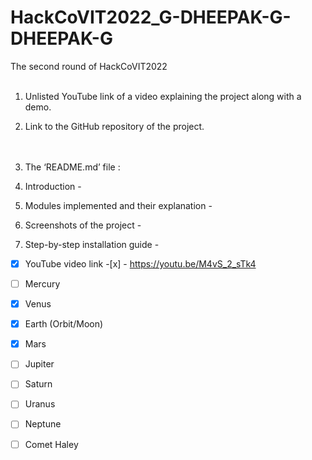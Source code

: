 # HackCoVIT2022_G-DHEEPAK-G-DHEEPAK-G
The second round of HackCoVIT2022 <br><br>

1. Unlisted YouTube link of a video explaining the project along with a demo.<br>
2. Link to the GitHub repository of the project.<br>
<br><br>

1. The ‘README.md’ file   :<br>
2. Introduction - <br>
3. Modules implemented and their explanation - <br>
4. Screenshots of the project - <br>
5. Step-by-step installation guide - <br>
- [x] YouTube video link -[x] - https://youtu.be/M4vS_2_sTk4<br>
 


- [ ] Mercury
- [x] Venus
- [x] Earth (Orbit/Moon)
- [x] Mars
- [ ] Jupiter
- [ ] Saturn
- [ ] Uranus
- [ ] Neptune
- [ ] Comet Haley
